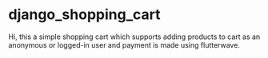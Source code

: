 # django_shopping_cart
Hi, this a simple shopping cart which supports adding products to cart as an anonymous or logged-in user and payment is made using flutterwave.
